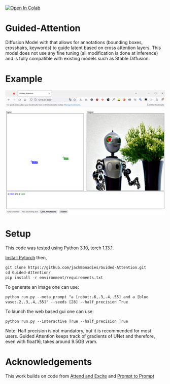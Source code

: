 [![Open In Colab](https://colab.research.google.com/assets/colab-badge.svg)](http://colab.research.google.com/github/jackBonadies/Guided-Attention/blob/main/notebooks/GuidedAttention.ipynb)
# Guided-Attention
Diffusion Model with that allows for annotations (bounding boxes, crosshairs, keywords) to guide latent based on cross attention layers.
This model does not use any fine tuning (all modification is done at inference) and is fully compatible with existing models such as Stable Diffusion.

# Example
![teaser](resource/example1.PNG)

# Setup
This code was tested using Python 3.10, torch 1.13.1.

[Install Pytorch](https://pytorch.org/get-started/locally/) then,
```
git clone https://github.com/jackBonadies/Guided-Attention.git
cd Guided-Attention/
pip install -r environment/requirements.txt
```

To generate an image one can use:
```
python run.py --meta_prompt "a [robot:.6,.3,.4,.55] and a [blue vase:.2,.3,.4,.55]" --seeds [28] --half_precision True
```

To launch the web based gui one can use:
```
python run.py --interactive True --half_precision True
```

Note: Half precision is not mandatory, but it is recommended for most users.  Guided Attention keeps track of gradients of UNet and therefore, even with float16, takes around 9.5GB vram.

# Acknowledgements
This work builds on code from [Attend and Excite](https://github.com/AttendAndExcite/Attend-and-Excite) and [Prompt to Prompt](https://github.com/google/prompt-to-prompt)
